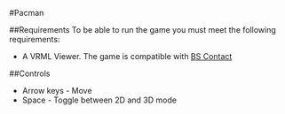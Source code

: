 #Pacman

##Requirements
To be able to run the game you must meet the following requirements:
- A VRML Viewer. The game is compatible with [BS Contact](http://www.bitmanagement.com/en/products/interactive-3d-clients/bs-contact)

##Controls
- Arrow keys - Move
- Space - Toggle between 2D and 3D mode
